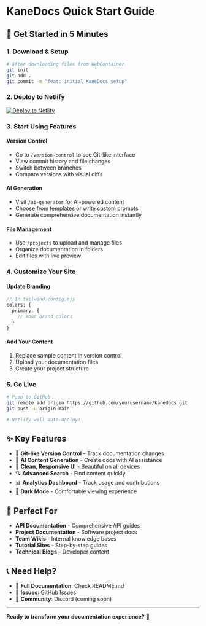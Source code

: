 # KaneDocs Quick Start Guide

## 🚀 Get Started in 5 Minutes

### 1. Download & Setup
```bash
# After downloading files from WebContainer
git init
git add .
git commit -m "feat: initial KaneDocs setup"
```

### 2. Deploy to Netlify
[![Deploy to Netlify](https://www.netlify.com/img/deploy/button.svg)](https://app.netlify.com/start/deploy?repository=https://github.com/yourusername/kanedocs)

### 3. Start Using Features

#### Version Control
- Go to `/version-control` to see Git-like interface
- View commit history and file changes
- Switch between branches
- Compare versions with visual diffs

#### AI Generation
- Visit `/ai-generator` for AI-powered content
- Choose from templates or write custom prompts
- Generate comprehensive documentation instantly

#### File Management
- Use `/projects` to upload and manage files
- Organize documentation in folders
- Edit files with live preview

### 4. Customize Your Site

#### Update Branding
```typescript
// In tailwind.config.mjs
colors: {
  primary: {
    // Your brand colors
  }
}
```

#### Add Your Content
1. Replace sample content in version control
2. Upload your documentation files
3. Create your project structure

### 5. Go Live
```bash
# Push to GitHub
git remote add origin https://github.com/yourusername/kanedocs.git
git push -u origin main

# Netlify will auto-deploy!
```

## ✨ Key Features

- 📜 **Git-like Version Control** - Track documentation changes
- 🧠 **AI Content Generation** - Create docs with AI assistance  
- 🎨 **Clean, Responsive UI** - Beautiful on all devices
- 🔍 **Advanced Search** - Find content quickly
- 📊 **Analytics Dashboard** - Track usage and contributions
- 🌙 **Dark Mode** - Comfortable viewing experience

## 🎯 Perfect For

- **API Documentation** - Comprehensive API guides
- **Project Documentation** - Software project docs
- **Team Wikis** - Internal knowledge bases
- **Tutorial Sites** - Step-by-step guides
- **Technical Blogs** - Developer content

## 📞 Need Help?

- 📖 **Full Documentation**: Check README.md
- 🐛 **Issues**: GitHub Issues
- 💬 **Community**: Discord (coming soon)

---

**Ready to transform your documentation experience?** 🚀